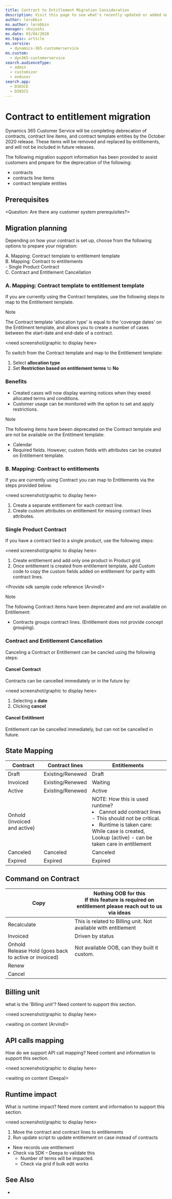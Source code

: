 ```yaml
---
title: Contract to Entitlement Migration Consideration 
description: Visit this page to see what's recently updated or added on Contract to Entitlement Migration Consideration 
author: lerobbin
ms.author: lerobbin
manager: shujoshi
ms.date: 03/04/2020
ms.topic: article
ms.service: 
  - dynamics-365-customerservice
ms.custom: 
  - dyn365-customerservice
search.audienceType: 
  - admin
  - customizer
  - enduser
search.app: 
  - D365CE
  - D365CS
---
```


# Contract to entitlement migration

Dynamics 365 Customer Service will be completing debrecation of contracts, contract line items, and contract template entities by the October 2020 release.  These items will be removed and replaced by entitlements, and will not be included in future  releases.

The following migration support information has been provided to assist customers and prepare for the deprecation of the following:   
  - contracts
  - contracts line items
  - contract template entities

## Prerequisites

<Question: Are there any customer system prerequisites?>

## Migration planning 

Depending on how your contract is set up, choose from the following options to prepare your migration:
  
  A. Mapping: Contract template to entitlement template <BR>
  B. Mapping: Contract to entitlements<BR> 
    - Single Product Contract<BR>
  C. Contract and Entitlement Cancellation 

### A. Mapping: Contract template to entitlement template 

If you are currently using the Contract templates, use the following steps to map to the Entitlement template. 

> [!NOTE] 
> The Contract template 'allocation type' is equal  to the 'coverage dates' on the Entitlment template, and allows you to create a number of cases between the start-date and end-date of a contract.  

 <need screenshot/graphic to display here>

To switch from the Contract template and map to the Entitlement template: 
  1. Select <b>allocation type</b>
  2. Set <b>Restriction based on entitlement terms</b> to <b> No</b>
  
### Benefits
- Created cases will now display warning notices when they exeed allocated terms and conditions.  
- Customer usage can be monitored with the option to set and apply restrictions.

> [!NOTE] 
> The following items have beeen deprecated on the Contract template and are not be available on the Entitlment template:
> - Calendar  
> - Required fields. However, custom fields with attributes can be created on Entitlement template. 

### B. Mapping: Contract to entitlements 

If you are currently using Contract you can map to Entitlements via the steps provided below.

<need screenshot/graphic to display here>

1. Create a separate entitlement for each contract line.
2. Create custom attributes on entitlement for missing contract lines attributes. 

### Single Product Contract

If you have a contract tied to a single product, use the following steps:

<need screenshot/graphic to display here>

1. Create entitlement and add only one product in Product grid. 
2. Once entitlement is created from entitlement template, add Custom code to copy the custom fields added on entitlement for parity with contract lines.

<Provide sdk sample code reference (Arvind)> 

> [!NOTE]
> The following Contract items have been deprecated and are not available on Entitlement: 
> - Contracts groups contract lines. (Entitlement does not provide concept grouping).  

### Contract and Entitlement Cancellation 

Canceling a Contract or Entitlement can be cancled using the following steps:

#### Cancel Contract

Contracts can be cancelled immediately or in the future by: 

<need screenshot/graphic to display here>

1. Selecting a <b>date</b> 
2. Clicking <b>cancel</b> 

#### Cancel Entitlment 

Entitlement can be cancelled immediately, but can not be cancelled in future. 

## State Mapping 
|Contract  |Contract lines   |Entitlements |
|----------|-----------------|-------------|
|Draft     |Existing/Renewed |Draft        |
|Invoiced  |Existing/Renewed |Waiting      |
|Active    |Existing/Renewed |Active       |
|Onhold <BR>(invoiced and active) |  |NOTE: How this is used runtime?<BR> <li>Cannot add contract lines - This should not be critical.</li><li> Runtime is taken care:<BR>While case is created, Lookup (active) - can be taken care in entitlement</li> |
|Canceled  |Canceled         |Canceled     |
|Expired   |Expired          |Expired      |

## Command on Contract 
|Copy           |Nothing OOB for this <BR> If this feature is required on entitlement please reach out to us via ideas |
|---------------|---------------------------|
|Recalculate    |This is related to Billing unit. Not available with entitlement|
|Invoiced       |Driven by status |
|Onhold<BR>Release Hold (goes back to active or invoiced) | Not available OOB, can they built it custom.   |
|Renew    |   |
|Cancel   |   | 

## Billing unit 

what is the 'Billing unit'?  Need content to support this section. 

<need screenshot/graphic to display here>

<waiting on content (Arvind)> 

## API calls mapping 

How do we support API call mapping?  Need content and information to support this section. 

<need screenshot/graphic to display here>

<waiting on content (Deepa)> 

## Runtime impact 

What is runtime impact?  Need more content and information to support this section.

<need screenshot/graphic to display here>

1. Move the contract and contract lines to entitlements 
2. Run update script to update entitlement on case instead of contracts  
  - New records use entitlement 
  - Check via SDK – Deepa to validate this 
    - Number of terms will be impacted. 
    - Check via grid if bulk edit works  

## See Also
- 

